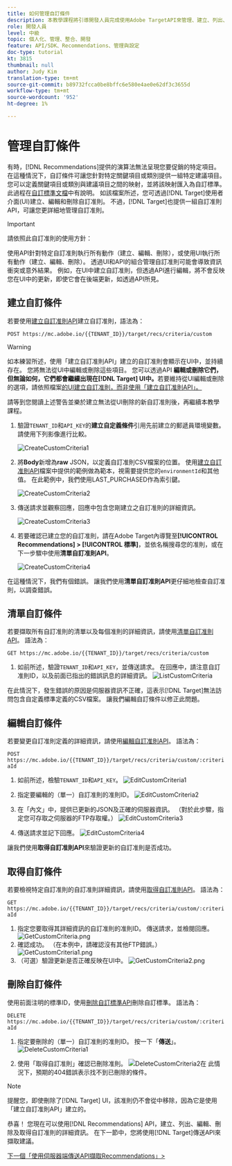 ```yaml
---
title: 如何管理自訂條件
description: 本教學課程將引導開發人員完成使用Adobe TargetAPI來管理、建立、列出、編輯、取得和刪除Adobe TargetRecommendations標準所需的步驟。
role: 開發人員
level: 中級
topic: 個人化、管理、整合、開發
feature: API/SDK、Recommendations、管理與設定
doc-type: tutorial
kt: 3815
thumbnail: null
author: Judy Kim
translation-type: tm+mt
source-git-commit: b89732fcca0be8bffc6e580e4ae0e62df3c3655d
workflow-type: tm+mt
source-wordcount: '952'
ht-degree: 1%

---
```



# 管理自訂條件

有時，[!DNL Recommendations]提供的演算法無法呈現您要促銷的特定項目。 在這種情況下，自訂條件可讓您針對特定關鍵項目或類別提供一組特定建議項目。 您可以定義關鍵項目或類別與建議項目之間的映射，並將該映射匯入為自訂標準。 此過程在[自訂標準文檔](https://docs.adobe.com/content/help/en/target/using/recommendations/criteria/recommendations-csv.html)中有說明。 如該檔案所述，您可透過[!DNL Target]使用者介面(UI)建立、編輯和刪除自訂准則。 不過，[!DNL Target]也提供一組自訂准則API，可讓您更詳細地管理自訂准則。

>[!IMPORTANT]
>
>請依照此自訂准則的使用方針：
>
> 使用API針對特定自訂准則執行所有動作（建立、編輯、刪除），或使用UI執行所有動作（建立、編輯、刪除）。 透過UI和API的組合管理自訂准則可能會導致資訊衝突或意外結果。 例如，在UI中建立自訂准則，但透過API進行編輯，將不會反映您在UI中的更新，即使它會在後端更新，如透過API所見。

## 建立自訂條件

若要使用[建立自訂准則API](https://developers.adobetarget.com/api/recommendations/#operation/createCriteriaCustom)建立自訂准則，語法為：

`POST https://mc.adobe.io/{{TENANT_ID}}/target/recs/criteria/custom`

>[!WARNING]
>
>如本練習所述，使用「建立自訂准則API」建立的自訂准則會顯示在UI中，並持續存在。 您將無法從UI中編輯或刪除這些項目。 您可以透過API **編輯或刪除它們，但無論如何，它們都會繼續出現在[!DNL Target] UI中。**&#x200B;若要維持從UI編輯或刪除的選項，請依照檔案[的UI建立自訂准則，而非使用「建立自訂准則API」。](https://docs.adobe.com/content/help/en/target/using/recommendations/criteria/recommendations-csv.html)

請等到您閱讀上述警告並樂於建立無法從UI刪除的新自訂准則後，再繼續本教學課程。

1. 驗證`TENANT_ID`和`API_KEY`的&#x200B;**建立自定義條件**&#x200B;引用先前建立的郵遞員環境變數。 請使用下列影像進行比較。

   ![CreateCustomCriteria1](assets/CreateCustomCriteria1.png)

2. 將&#x200B;**Body**&#x200B;新增為&#x200B;**raw** JSON，以定義自訂准則CSV檔案的位置。 使用[建立自訂准則API](https://developers.adobetarget.com/api/recommendations/#operation/getAllCriteriaCustom)檔案中提供的範例做為範本，視需要提供您的`environmentId`和其他值。 在此範例中，我們使用LAST_PURCHASED作為索引鍵。

   ![CreateCustomCriteria2](assets/CreateCustomCriteria2.png)

3. 傳送請求並觀察回應，回應中包含您剛建立之自訂准則的詳細資訊。

   ![CreateCustomCriteria3](assets/CreateCustomCriteria3.png)

4. 若要確認已建立您的自訂准則，請在Adobe Target內導覽至&#x200B;**[!UICONTROL Recommendations] > [!UICONTROL 標準]**，並依名稱搜尋您的准則，或在下一步驟中使用&#x200B;**清單自訂准則API**。

   ![CreateCustomCriteria4](assets/CreateCustomCriteria4.png)

在這種情況下，我們有個錯誤。 讓我們使用&#x200B;**清單自訂准則API**&#x200B;更仔細地檢查自訂准則，以調查錯誤。

## 清單自訂條件

若要擷取所有自訂准則的清單以及每個准則的詳細資訊，請使用[清單自訂准則API](https://developers.adobetarget.com/api/recommendations/#operation/getAllCriteriaCustom)。 語法為：

`GET https://mc.adobe.io/{{TENANT_ID}}/target/recs/criteria/custom`

1. 如前所述，驗證`TENANT_ID`和`API_KEY`，並傳送請求。 在回應中，請注意自訂准則ID，以及前面已指出的錯誤訊息的詳細資訊。
   ![ListCustomCriteria](assets/ListCustomCriteria.png)

在此情況下，發生錯誤的原因是伺服器資訊不正確，這表示[!DNL Target]無法訪問包含自定義標準定義的CSV檔案。 讓我們編輯自訂條件以修正此問題。

## 編輯自訂條件

若要變更自訂准則定義的詳細資訊，請使用[編輯自訂准則API](https://developers.adobetarget.com/api/recommendations/#operation/updateCriteriaCustom)。 語法為：

`POST https://mc.adobe.io/{{TENANT_ID}}/target/recs/criteria/custom/:criteriaId`

1. 如前所述，檢驗`TENANT_ID`和`API_KEY`。
   ![EditCustomCriteria1](assets/EditCustomCriteria1.png)

1. 指定要編輯的（單一）自訂准則的准則ID。
   ![EditCustomCriteria2](assets/EditCustomCriteria2.png)

1. 在「內文」中，提供已更新的JSON及正確的伺服器資訊。 （對於此步驟，指定您可存取之伺服器的FTP存取權。）
   ![EditCustomCriteria3](assets/EditCustomCriteria3.png)

1. 傳送請求並記下回應。
   ![EditCustomCriteria4](assets/EditCustomCriteria4.png)

讓我們使用&#x200B;**取得自訂准則API**&#x200B;來驗證更新的自訂准則是否成功。

## 取得自訂條件

若要檢視特定自訂准則的自訂准則詳細資訊，請使用[取得自訂准則API](https://developers.adobetarget.com/api/recommendations/#operation/getCriteriaCustom)。 語法為：

`GET https://mc.adobe.io/{{TENANT_ID}}/target/recs/criteria/custom/:criteriaId`

1. 指定您要取得其詳細資訊的自訂准則的准則ID。 傳送請求，並檢閱回應。
   ![GetCustomCriteria.png](assets/GetCustomCriteria.png)
1. 確認成功。 （在本例中，請確認沒有其他FTP錯誤。）
   ![GetCustomCriteria1.png](assets/GetCustomCriteria1.png)
1. （可選）驗證更新是否正確反映在UI中。
   ![GetCustomCriteria2.png](assets/GetCustomCriteria2.png)

## 刪除自訂條件

使用前面注明的標準ID，使用[刪除自訂標準API](https://developers.adobetarget.com/api/recommendations/#operation/deleteCriteriaCustom)刪除自訂標準。 語法為：

`DELETE https://mc.adobe.io/{{TENANT_ID}}/target/recs/criteria/custom/:criteriaId`

1. 指定要刪除的（單一）自訂准則的准則ID。 按一下「**傳送**」。
   ![DeleteCustomCriteria1](assets/DeleteCustomCriteria1.png)

1. 使用「取得自訂准則」確認已刪除准則。
   ![DeleteCustomCriteria2在](assets/DeleteCustomCriteria2.png)
此情況下，預期的404錯誤表示找不到已刪除的條件。

>[!NOTE]
>提醒您，即使刪除了[!DNL Target] UI，該准則仍不會從中移除，因為它是使用「建立自訂准則API」建立的。

恭喜！ 您現在可以使用[!DNL Recommendations] API，建立、列出、編輯、刪除及取得自訂准則的詳細資訊。 在下一節中，您將使用[!DNL Target]傳送API來擷取建議。

[下一個「使用伺服器端傳送API擷取Recommendations」>](fetch-recs-server-side-delivery-api.md)
